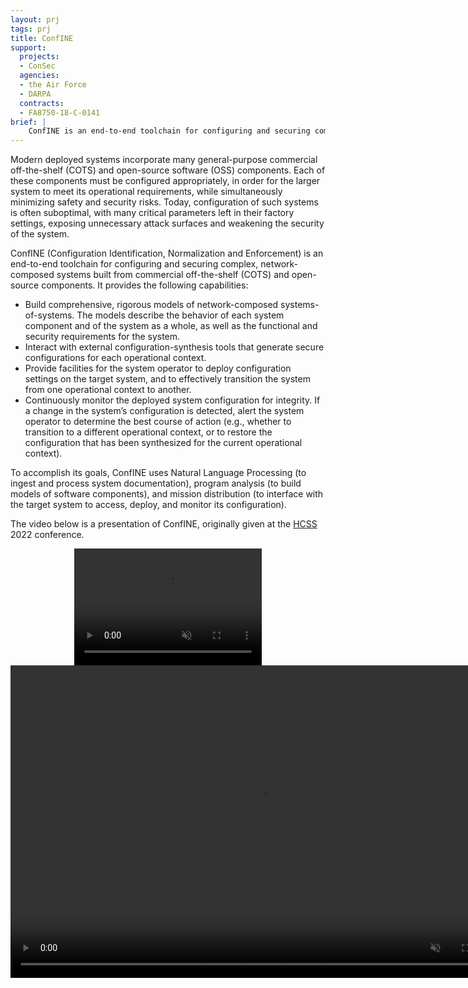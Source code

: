 ```yaml
---
layout: prj
tags: prj
title: ConfINE
support:
  projects:
  - ConSec
  agencies:
  - the Air Force
  - DARPA
  contracts:
  - FA8750-18-C-0141
brief: |
    ConfINE is an end-to-end toolchain for configuring and securing complex network-composed systems.
---
```

Modern deployed systems incorporate many general-purpose commercial off-the-shelf (COTS) and open-source software (OSS) components. Each of these components must be configured appropriately, in order for the larger system to meet its operational requirements, while simultaneously minimizing safety and security risks. Today, configuration of such systems is often suboptimal, with many critical parameters left in their factory settings, exposing unnecessary attack surfaces and weakening the security of the system.

ConfINE (Configuration Identification, Normalization and Enforcement) is an end-to-end toolchain for configuring and securing complex, network-composed systems built from commercial off-the-shelf (COTS) and open-source components. It provides the following capabilities:
* Build comprehensive, rigorous models of network-composed systems-of-systems. The models describe the behavior of each system component and of the system as a whole, as well as the functional and security requirements for the system.
* Interact with external configuration-synthesis tools that generate secure configurations for each operational context.
* Provide facilities for the system operator to deploy configuration settings on the target system, and to effectively transition the system from one operational context to another.
* Continuously monitor the deployed system configuration for integrity. If a change in the system’s configuration is detected, alert the system operator to determine the best course of action (e.g., whether to transition to a different operational context, or to restore the configuration that has been synthesized for the current operational context).

To accomplish its goals, ConfINE uses Natural Language Processing (to ingest and process system documentation), program analysis (to build models of software components), and mission distribution (to interface with the target system to access, deploy, and monitor its configuration).

The video below is a presentation of ConfINE, originally given at the [HCSS](https://cps-vo.org/group/hcss_conference) 2022 conference.

<center>
<div class="w3-hide-medium w3-hide-large">
<video width=300px height=187px playsinline controls muted>
<source src="https://static.grammatech.com/research/confine-hcss-2022.mp4#t=0.01" type="video/mp4">
</video>
</div>
<div class="w3-hide-small">
<video width=800px height=500px playsinline controls muted>
<source src="https://static.grammatech.com/research/confine-hcss-2022.mp4#t=0.01" type="video/mp4">
</video>
</div>
</center>
